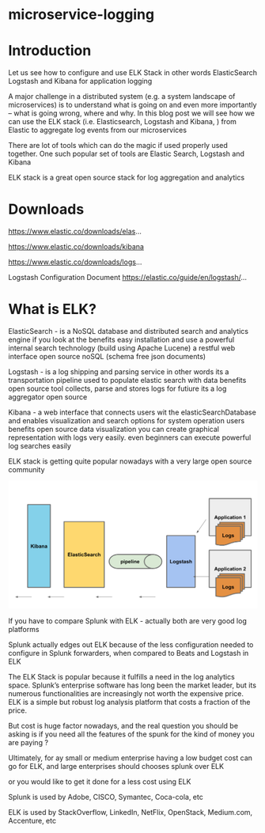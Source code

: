 # microservice-logging

# Introduction

Let us see how to configure and use ELK Stack in other words ElasticSearch Logstash and Kibana for application logging

A major challenge in a distributed system (e.g. a system landscape of microservices) is to understand what is going on and even more importantly – what is going wrong, where and why. In this blog post we will see how we can use the ELK stack (i.e. Elasticsearch, Logstash and Kibana, ) from Elastic to aggregate log events from our microservices

There are lot of tools which can do the magic if used properly used together. One such popular set of tools are Elastic Search, Logstash and Kibana

ELK stack is a great open source stack for log aggregation and analytics

# Downloads

https://www.elastic.co/downloads/elas...

https://www.elastic.co/downloads/kibana

https://www.elastic.co/downloads/logs...

Logstash Configuration Document
https://elastic.co/guide/en/logstash/...

# What is ELK?
ElasticSearch - is a NoSQL database and distributed search and analytics engine
if you look at the benefits
easy installation and use
a powerful internal search technology (build using Apache Lucene)
a restful web interface
open source
noSQL (schema free json documents)

Logstash - is a log shipping and parsing service in other words its a transportation pipeline used to populate elastic search with data
benefits
open source tool
collects, parse and stores logs for futiure
its a log aggregator
open source

Kibana - a web interface that connects users wit the elasticSearchDatabase and enables visualization and search options for system operation users
benefits
open source data visualization
you can create graphical representation with logs very easily. even beginners can execute powerful log searches easily

ELK stack is getting quite popular nowadays with a very large open source community

![title](https://github.com/SimpleProgramming/microservice-logging/blob/master/Screen%20Shot%202019-03-26%20at%206.04.36%20PM.png)

If you have to compare Splunk with ELK - actually both are very good log platforms

Splunk actually edges out ELK because of the less configuration needed to configure in Splunk forwarders, when compared to Beats and Logstash in ELK

The ELK Stack is popular because it fulfills a need in the log analytics space. Splunk’s enterprise software has long been the market leader, but its numerous functionalities are increasingly not worth the expensive price. 
ELK is a simple but robust log analysis platform that costs a fraction of the price.

But cost is huge factor nowadays, and the real question you should be asking is if you need all the features of the spunk for the kind of money you are paying ?

Ultimately, for ay small or medium enterprise having a low budget cost can go for ELK, and large enterprises should chooses splunk over ELK

or you would like to get it done for a less cost using ELK

Splunk is used by Adobe, CISCO, Symantec, Coca-cola, etc

ELK is used by StackOverflow, LinkedIn, NetFlix, OpenStack, Medium.com, Accenture, etc

